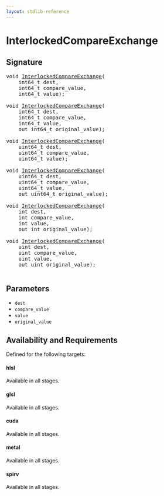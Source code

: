 ```yaml
---
layout: stdlib-reference
---
```


# InterlockedCompareExchange

## Signature 

<pre>
<span class="code_keyword">void</span> <a href="/stdlib-reference/global-decls/InterlockedCompareExchange">InterlockedCompareExchange</a>(
    int64_t <span class='code_param'>dest</span>,
    int64_t <span class='code_param'>compare_value</span>,
    int64_t <span class='code_param'>value</span>);

<span class="code_keyword">void</span> <a href="/stdlib-reference/global-decls/InterlockedCompareExchange">InterlockedCompareExchange</a>(
    int64_t <span class='code_param'>dest</span>,
    int64_t <span class='code_param'>compare_value</span>,
    int64_t <span class='code_param'>value</span>,
    <span class="code_keyword">out</span> int64_t <span class='code_param'>original_value</span>);

<span class="code_keyword">void</span> <a href="/stdlib-reference/global-decls/InterlockedCompareExchange">InterlockedCompareExchange</a>(
    uint64_t <span class='code_param'>dest</span>,
    uint64_t <span class='code_param'>compare_value</span>,
    uint64_t <span class='code_param'>value</span>);

<span class="code_keyword">void</span> <a href="/stdlib-reference/global-decls/InterlockedCompareExchange">InterlockedCompareExchange</a>(
    uint64_t <span class='code_param'>dest</span>,
    uint64_t <span class='code_param'>compare_value</span>,
    uint64_t <span class='code_param'>value</span>,
    <span class="code_keyword">out</span> uint64_t <span class='code_param'>original_value</span>);

<span class="code_keyword">void</span> <a href="/stdlib-reference/global-decls/InterlockedCompareExchange">InterlockedCompareExchange</a>(
    <span class="code_keyword">int</span> <span class='code_param'>dest</span>,
    <span class="code_keyword">int</span> <span class='code_param'>compare_value</span>,
    <span class="code_keyword">int</span> <span class='code_param'>value</span>,
    <span class="code_keyword">out</span> <span class="code_keyword">int</span> <span class='code_param'>original_value</span>);

<span class="code_keyword">void</span> <a href="/stdlib-reference/global-decls/InterlockedCompareExchange">InterlockedCompareExchange</a>(
    <span class="code_keyword">uint</span> <span class='code_param'>dest</span>,
    <span class="code_keyword">uint</span> <span class='code_param'>compare_value</span>,
    <span class="code_keyword">uint</span> <span class='code_param'>value</span>,
    <span class="code_keyword">out</span> <span class="code_keyword">uint</span> <span class='code_param'>original_value</span>);

</pre>

## Parameters

* `dest`
* `compare_value`
* `value`
* `original_value`

## Availability and Requirements

Defined for the following targets:

#### hlsl
Available in all stages.

#### glsl
Available in all stages.

#### cuda
Available in all stages.

#### metal
Available in all stages.

#### spirv
Available in all stages.



